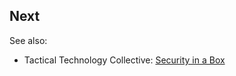 
## Next

 See also:
* Tactical Technology Collective: [Security in a Box](https://securityinabox.org)
